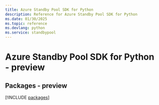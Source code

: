 ```yaml
---
title: Azure Standby Pool SDK for Python
description: Reference for Azure Standby Pool SDK for Python
ms.date: 01/30/2025
ms.topic: reference
ms.devlang: python
ms.service: standbypool
---
```

# Azure Standby Pool SDK for Python - preview
## Packages - preview
[!INCLUDE [packages](standby-pool-index.md)]